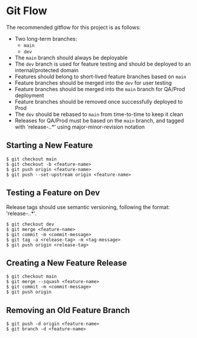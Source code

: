 # Git Flow

The recommended gitflow for this project is as follows:

* Two long-term branches:
  * `main`
  * `dev`
* The `main` branch should always be deployable
* The `dev` branch is used for feature testing and should be deployed to an internal/protected domain
* Features should belong to short-lived feature branches based on `main`
* Feature branches should be merged into the `dev` for user testing
* Feature branches should be merged into the `main` branch for QA/Prod deployment
* Feature branches should be removed once successfully deployed to Prod
* The `dev` should be rebased to `main` from time-to-time to keep it clean
* Releases for QA/Prod must be based on the `main` branch, and tagged with 'release-*.*.*' using major-minor-revision notation

## Starting a New Feature

```ssh
$ git checkout main
$ git checkout -b <feature-name>
$ git push origin <feature-name>
$ git push --set-upstream origin <feature-name>
```

## Testing a Feature on Dev

Release tags should use semantic versioning, following the format: 'release-*.*.*'.

```ssh
$ git checkout dev
$ git merge <feature-name>
$ git commit -m <commit-message>
$ git tag -a <release-tag> -m <tag-message>
$ git push origin <release-tag>
```

## Creating a New Feature Release

```ssh
$ git checkout main
$ git merge --squash <feature-name>
$ git commit -m <commit-message>
$ git push origin
```

## Removing an Old Feature Branch

```ssh
$ git push -d origin <feature-name>
$ git branch -d <feature-name>
```
